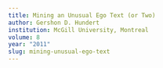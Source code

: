 ```yaml
---
title: Mining an Unusual Ego Text (or Two)
author: Gershon D. Hundert
institution: McGill University, Montreal
volume: 8
year: "2011"
slug: mining-unusual-ego-text
---
```

